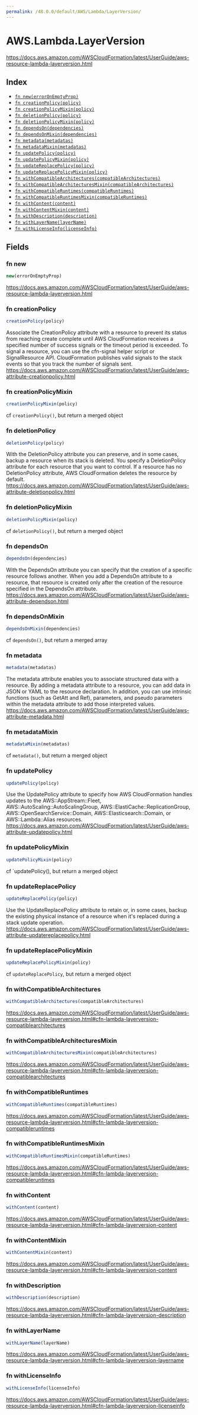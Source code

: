 ```yaml
---
permalink: /48.0.0/default/AWS/Lambda/LayerVersion/
---
```


# AWS.Lambda.LayerVersion

https://docs.aws.amazon.com/AWSCloudFormation/latest/UserGuide/aws-resource-lambda-layerversion.html

## Index

* [`fn new(errorOnEmptyProp)`](#fn-new)
* [`fn creationPolicy(policy)`](#fn-creationpolicy)
* [`fn creationPolicyMixin(policy)`](#fn-creationpolicymixin)
* [`fn deletionPolicy(policy)`](#fn-deletionpolicy)
* [`fn deletionPolicyMixin(policy)`](#fn-deletionpolicymixin)
* [`fn dependsOn(dependencies)`](#fn-dependson)
* [`fn dependsOnMixin(dependencies)`](#fn-dependsonmixin)
* [`fn metadata(metadatas)`](#fn-metadata)
* [`fn metadataMixin(metadatas)`](#fn-metadatamixin)
* [`fn updatePolicy(policy)`](#fn-updatepolicy)
* [`fn updatePolicyMixin(policy)`](#fn-updatepolicymixin)
* [`fn updateReplacePolicy(policy)`](#fn-updatereplacepolicy)
* [`fn updateReplacePolicyMixin(policy)`](#fn-updatereplacepolicymixin)
* [`fn withCompatibleArchitectures(compatibleArchitectures)`](#fn-withcompatiblearchitectures)
* [`fn withCompatibleArchitecturesMixin(compatibleArchitectures)`](#fn-withcompatiblearchitecturesmixin)
* [`fn withCompatibleRuntimes(compatibleRuntimes)`](#fn-withcompatibleruntimes)
* [`fn withCompatibleRuntimesMixin(compatibleRuntimes)`](#fn-withcompatibleruntimesmixin)
* [`fn withContent(content)`](#fn-withcontent)
* [`fn withContentMixin(content)`](#fn-withcontentmixin)
* [`fn withDescription(description)`](#fn-withdescription)
* [`fn withLayerName(layerName)`](#fn-withlayername)
* [`fn withLicenseInfo(licenseInfo)`](#fn-withlicenseinfo)

## Fields

### fn new

```ts
new(errorOnEmptyProp)
```

https://docs.aws.amazon.com/AWSCloudFormation/latest/UserGuide/aws-resource-lambda-layerversion.html

### fn creationPolicy

```ts
creationPolicy(policy)
```

Associate the CreationPolicy attribute with a resource to prevent its status from reaching create complete until AWS CloudFormation receives a specified number of success signals or the timeout period is exceeded. To signal a resource, you can use the cfn-signal helper script or SignalResource API. CloudFormation publishes valid signals to the stack events so that you track the number of signals sent. 
https://docs.aws.amazon.com/AWSCloudFormation/latest/UserGuide/aws-attribute-creationpolicy.html

### fn creationPolicyMixin

```ts
creationPolicyMixin(policy)
```

cf `creationPolicy()`, but return a merged object

### fn deletionPolicy

```ts
deletionPolicy(policy)
```

With the DeletionPolicy attribute you can preserve, and in some cases, backup a resource when its stack is deleted. You specify a DeletionPolicy attribute for each resource that you want to control. If a resource has no DeletionPolicy attribute, AWS CloudFormation deletes the resource by default. 
https://docs.aws.amazon.com/AWSCloudFormation/latest/UserGuide/aws-attribute-deletionpolicy.html

### fn deletionPolicyMixin

```ts
deletionPolicyMixin(policy)
```

cf `deletionPolicy()`, but return a merged object

### fn dependsOn

```ts
dependsOn(dependencies)
```

With the DependsOn attribute you can specify that the creation of a specific resource follows another. When you add a DependsOn attribute to a resource, that resource is created only after the creation of the resource specified in the DependsOn attribute. 
https://docs.aws.amazon.com/AWSCloudFormation/latest/UserGuide/aws-attribute-dependson.html

### fn dependsOnMixin

```ts
dependsOnMixin(dependencies)
```

cf `dependsOn()`, but return a merged array

### fn metadata

```ts
metadata(metadatas)
```

The metadata attribute enables you to associate structured data with a resource. By adding a metadata attribute to a resource, you can add data in JSON or YAML to the resource declaration. In addition, you can use intrinsic functions (such as GetAtt and Ref), parameters, and pseudo parameters within the metadata attribute to add those interpreted values. 
https://docs.aws.amazon.com/AWSCloudFormation/latest/UserGuide/aws-attribute-metadata.html

### fn metadataMixin

```ts
metadataMixin(metadatas)
```

cf `metadata()`, but return a merged object

### fn updatePolicy

```ts
updatePolicy(policy)
```

Use the UpdatePolicy attribute to specify how AWS CloudFormation handles updates to the AWS::AppStream::Fleet, AWS::AutoScaling::AutoScalingGroup, AWS::ElastiCache::ReplicationGroup, AWS::OpenSearchService::Domain, AWS::Elasticsearch::Domain, or AWS::Lambda::Alias resources. 
https://docs.aws.amazon.com/AWSCloudFormation/latest/UserGuide/aws-attribute-updatepolicy.html

### fn updatePolicyMixin

```ts
updatePolicyMixin(policy)
```

cf `updatePolicy(), but return a merged object

### fn updateReplacePolicy

```ts
updateReplacePolicy(policy)
```

Use the UpdateReplacePolicy attribute to retain or, in some cases, backup the existing physical instance of a resource when it's replaced during a stack update operation. 
https://docs.aws.amazon.com/AWSCloudFormation/latest/UserGuide/aws-attribute-updatereplacepolicy.html

### fn updateReplacePolicyMixin

```ts
updateReplacePolicyMixin(policy)
```

cf `updateReplacePolicy`, but return a merged object

### fn withCompatibleArchitectures

```ts
withCompatibleArchitectures(compatibleArchitectures)
```

https://docs.aws.amazon.com/AWSCloudFormation/latest/UserGuide/aws-resource-lambda-layerversion.html#cfn-lambda-layerversion-compatiblearchitectures

### fn withCompatibleArchitecturesMixin

```ts
withCompatibleArchitecturesMixin(compatibleArchitectures)
```

https://docs.aws.amazon.com/AWSCloudFormation/latest/UserGuide/aws-resource-lambda-layerversion.html#cfn-lambda-layerversion-compatiblearchitectures

### fn withCompatibleRuntimes

```ts
withCompatibleRuntimes(compatibleRuntimes)
```

https://docs.aws.amazon.com/AWSCloudFormation/latest/UserGuide/aws-resource-lambda-layerversion.html#cfn-lambda-layerversion-compatibleruntimes

### fn withCompatibleRuntimesMixin

```ts
withCompatibleRuntimesMixin(compatibleRuntimes)
```

https://docs.aws.amazon.com/AWSCloudFormation/latest/UserGuide/aws-resource-lambda-layerversion.html#cfn-lambda-layerversion-compatibleruntimes

### fn withContent

```ts
withContent(content)
```

https://docs.aws.amazon.com/AWSCloudFormation/latest/UserGuide/aws-resource-lambda-layerversion.html#cfn-lambda-layerversion-content

### fn withContentMixin

```ts
withContentMixin(content)
```

https://docs.aws.amazon.com/AWSCloudFormation/latest/UserGuide/aws-resource-lambda-layerversion.html#cfn-lambda-layerversion-content

### fn withDescription

```ts
withDescription(description)
```

https://docs.aws.amazon.com/AWSCloudFormation/latest/UserGuide/aws-resource-lambda-layerversion.html#cfn-lambda-layerversion-description

### fn withLayerName

```ts
withLayerName(layerName)
```

https://docs.aws.amazon.com/AWSCloudFormation/latest/UserGuide/aws-resource-lambda-layerversion.html#cfn-lambda-layerversion-layername

### fn withLicenseInfo

```ts
withLicenseInfo(licenseInfo)
```

https://docs.aws.amazon.com/AWSCloudFormation/latest/UserGuide/aws-resource-lambda-layerversion.html#cfn-lambda-layerversion-licenseinfo